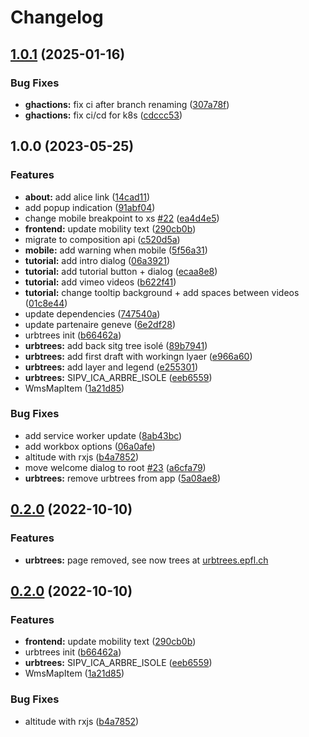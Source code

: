 # Changelog

## [1.0.1](https://github.com/EPFL-ENAC/alicelandings/compare/v1.0.0...v1.0.1) (2025-01-16)


### Bug Fixes

* **ghactions:** fix ci after branch renaming ([307a78f](https://github.com/EPFL-ENAC/alicelandings/commit/307a78fcf8d1b683101c59c90c952cedd88f2739))
* **ghactions:** fix ci/cd for k8s ([cdccc53](https://github.com/EPFL-ENAC/alicelandings/commit/cdccc539f038e3bb50fd367ea19ecceb8dee634b))

## 1.0.0 (2023-05-25)


### Features

* **about:** add alice link ([14cad11](https://github.com/EPFL-ENAC/alicelandings/commit/14cad11ad7ee882a8ad0097f4a592272d16259f4))
* add popup indication ([91abf04](https://github.com/EPFL-ENAC/alicelandings/commit/91abf04f95759daf4b25e0b0ffb2da75d3abe602))
* change mobile breakpoint to xs [#22](https://github.com/EPFL-ENAC/alicelandings/issues/22) ([ea4d4e5](https://github.com/EPFL-ENAC/alicelandings/commit/ea4d4e53da9dc07634822d5ef7c717597a587b92))
* **frontend:** update mobility text ([290cb0b](https://github.com/EPFL-ENAC/alicelandings/commit/290cb0b23a0ce7256240c22da1ab2430e0f71e80))
* migrate to composition api ([c520d5a](https://github.com/EPFL-ENAC/alicelandings/commit/c520d5a7ff135141fa8b049682d4a92e93acae86))
* **mobile:** add warning when mobile ([5f56a31](https://github.com/EPFL-ENAC/alicelandings/commit/5f56a31902bc1ea73ff3cb595c7bd1ca078346a7))
* **tutorial:** add intro dialog ([06a3921](https://github.com/EPFL-ENAC/alicelandings/commit/06a392165c5d359e7fc958f9ec0b55c7c57d6c51))
* **tutorial:** add tutorial button + dialog ([ecaa8e8](https://github.com/EPFL-ENAC/alicelandings/commit/ecaa8e865a7d5d9a2194c3a293cb99acb080e9b9))
* **tutorial:** add vimeo videos ([b622f41](https://github.com/EPFL-ENAC/alicelandings/commit/b622f4118fa3e357db217808e89b472b92fe7659))
* **tutorial:** change tooltip background + add spaces between videos ([01c8e44](https://github.com/EPFL-ENAC/alicelandings/commit/01c8e4461dfc4eb0e876b7eb2bb2f64cbe28ed67))
* update dependencies ([747540a](https://github.com/EPFL-ENAC/alicelandings/commit/747540ac2be866cff94a72470614f13d62542619))
* update partenaire geneve ([6e2df28](https://github.com/EPFL-ENAC/alicelandings/commit/6e2df28de92784b843865fbfbd26452b91db8134))
* urbtrees init ([b66462a](https://github.com/EPFL-ENAC/alicelandings/commit/b66462a1bb13dc0b2baee30aa27ec5b057ebe2f4))
* **urbtrees:** add back sitg tree isolé ([89b7941](https://github.com/EPFL-ENAC/alicelandings/commit/89b79412790ebac0e7f8e2334636c3b80fa36bb9))
* **urbtrees:** add first draft with workingn lyaer ([e966a60](https://github.com/EPFL-ENAC/alicelandings/commit/e966a60b8ac875d2bc7f2241b3d9924b054bfcb6))
* **urbtrees:** add layer and legend ([e255301](https://github.com/EPFL-ENAC/alicelandings/commit/e2553010d6d8a78ce2b7831e3ac06c052f2fc3d1))
* **urbtrees:** SIPV_ICA_ARBRE_ISOLE ([eeb6559](https://github.com/EPFL-ENAC/alicelandings/commit/eeb6559ef11a05e88edfa8892d5e11159f3398af))
* WmsMapItem ([1a21d85](https://github.com/EPFL-ENAC/alicelandings/commit/1a21d85197016ebc789f750d79c05c5590d15bb7))


### Bug Fixes

* add service worker update ([8ab43bc](https://github.com/EPFL-ENAC/alicelandings/commit/8ab43bcf4884aba092ab2bf66d1f148461cb8093))
* add workbox options ([06a0afe](https://github.com/EPFL-ENAC/alicelandings/commit/06a0afed339d04016e13e70bc1333bbe4e1c03fc))
* altitude with rxjs ([b4a7852](https://github.com/EPFL-ENAC/alicelandings/commit/b4a7852b16e8f6108640e89e982470c5062b12b4))
* move welcome dialog to root [#23](https://github.com/EPFL-ENAC/alicelandings/issues/23) ([a6cfa79](https://github.com/EPFL-ENAC/alicelandings/commit/a6cfa797c160a9ce8fb64e17002fbd6fb750750c))
* **urbtrees:** remove urbtrees from app ([5a08ae8](https://github.com/EPFL-ENAC/alicelandings/commit/5a08ae8af6c36eee3db703c96ff74d19d1f72001))

## [0.2.0](https://github.com/EPFL-ENAC/alicelandings/compare/root-v0.1.0...root-v0.2.0) (2022-10-10)


### Features

- **urbtrees:** page removed, see now trees at [urbtrees.epfl.ch](https://urbtrees.epfl.ch)

## [0.2.0](https://github.com/EPFL-ENAC/alicelandings/compare/root-v0.1.0...root-v0.2.0) (2022-10-10)

### Features

- **frontend:** update mobility text ([290cb0b](https://github.com/EPFL-ENAC/alicelandings/commit/290cb0b23a0ce7256240c22da1ab2430e0f71e80))
- urbtrees init ([b66462a](https://github.com/EPFL-ENAC/alicelandings/commit/b66462a1bb13dc0b2baee30aa27ec5b057ebe2f4))
- **urbtrees:** SIPV_ICA_ARBRE_ISOLE ([eeb6559](https://github.com/EPFL-ENAC/alicelandings/commit/eeb6559ef11a05e88edfa8892d5e11159f3398af))
- WmsMapItem ([1a21d85](https://github.com/EPFL-ENAC/alicelandings/commit/1a21d85197016ebc789f750d79c05c5590d15bb7))

### Bug Fixes

- altitude with rxjs ([b4a7852](https://github.com/EPFL-ENAC/alicelandings/commit/b4a7852b16e8f6108640e89e982470c5062b12b4))
